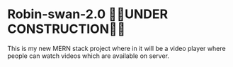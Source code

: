 # Robin-swan-2.0 🚧🚧UNDER CONSTRUCTION🚧🚧
This is my new MERN stack project where in it will be a video player where people can watch videos which are available on server.
